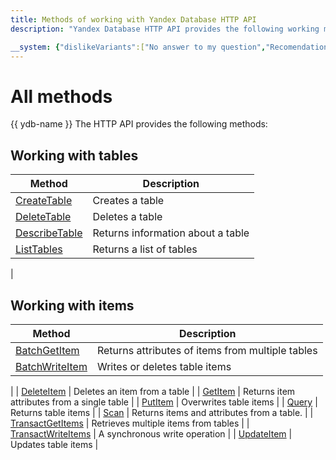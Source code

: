 ```yaml
---
title: Methods of working with Yandex Database HTTP API
description: "Yandex Database HTTP API provides the following working methods. Working with tables (CreateTable, DeleteTable, DescribeTable, ListTables). Working with items (BatchGetItem, BatchWriteItem, DeleteItem, GetItem, PutItem, Query, Scan, TransactGetItems, TransactWriteItems, UpdateItem). "

__system: {"dislikeVariants":["No answer to my question","Recomendations didn't help","The content doesn't match title","Other"]}
---
```



# All methods

{{ ydb-name }} The HTTP API provides the following methods:

## Working with tables

| Method | Description |
| ----- | ----- |
| [CreateTable](actions/createTable) | Creates a table |
| [DeleteTable](actions/deleteTable) | Deletes a table |
| [DescribeTable](actions/describeTable) | Returns information about a table |
| [ListTables](actions/listTables) | Returns a list of tables
 |

## Working with items

| Method | Description |
| ----- | ----- |
| [BatchGetItem](actions/batchGetItem) | Returns attributes of items from multiple tables |
| [BatchWriteItem](actions/batchWriteItem) | Writes or deletes table items
 |
| [DeleteItem](actions/deleteItem) | Deletes an item from a table |
| [GetItem](actions/getItem) | Returns item attributes from a single table |
| [PutItem](actions/putItem) | Overwrites table items |
| [Query](actions/query) | Returns table items |
| [Scan](actions/scan) | Returns items and attributes from a table.
 |
| [TransactGetItems](actions/transactGetItems) | Retrieves multiple items from tables |
| [TransactWriteItems](actions/transactWriteItems) | A synchronous write operation |
| [UpdateItem](actions/updateItem) | Updates table items |


